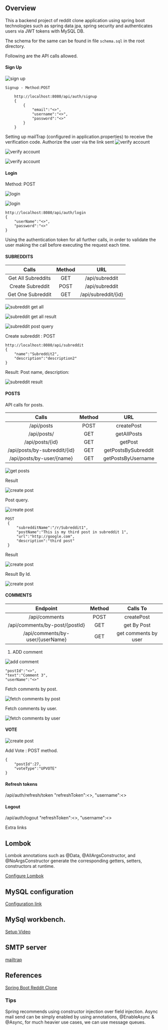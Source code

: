 ## Overview 

This a backend project of reddit clone application using spring boot technologies such as spring data jpa, spring security and authenticates users via JWT tokens with MySQL DB.

The schema for the same can be found in file `schema.sql` in the root directory. 

Following are the API calls allowed. 

#### Sign Up

![sign up](src/main/resources/images/SignUp.png)

```
Signup - Method:POST
    
    http://localhost:8080/api/auth/signup
    {
        {
            "email":"<>",
            "username":"<>",
            "password":"<>"
        }
    }

```
Setting up mailTrap (configured in application.properties) to receive the verification code. Authorize the user via the link sent
![verify account](src/main/resources/images/mailtrap.png)

![verify account](src/main/resources/images/account_verify1.png)

![verify account](src/main/resources/images/account_verify_2.png)

#### Login

Method: POST

![login](src/main/resources/images/login1.png)

![login](src/main/resources/images/login2.png)
```
http://localhost:8080/api/auth/login
{
    "userName":"<>",
    "password":"<>"
}
```
Using the authentication token for all further calls, in order to validate the user making the call before executing the request each time.

#### SUBREDDITS

| Calls                | Method   | URL                 |
| :------------------: | :------: | :--------------:    |
| Get All Subreddits   | GET      | /api/subreddit      |
| Create Subreddit     | POST     | /api/subreddit      |
| Get One Subreddit    | GET      |	/api/subreddit/{id} |

![subreddit get all](src/main/resources/images/subreddit1.png)

![subreddit get all result](src/main/resources/images/subreddit2.png)

![subreddit post query](src/main/resources/images/subreddit_post1.png)

Create subreddit : POST
```
http://localhost:8080/api/subreddit
{
    "name":"Subreddit2",
    "description":"description2"
}
```
Result: Post name, description:

![subreddit result](src/main/resources/images/subreddit_post2.png)

#### POSTS

API calls for posts.

| Calls                | Method   | URL                 |
| :------------------: | :------: | :--------------:    |
| /api/posts |	 POST|	createPost |
| /api/posts/ |	GET | getAllPosts |
| /api/posts/{id} | GET | getPost |
| /api/posts/by-subreddit/{id} |GET |getPostsBySubreddit |
| /api/posts/by-user/{name} | GET |	getPostsByUsername |

![get posts](src/main/resources/images/postget.png)

Result

![create post](src/main/resources/images/postget2.png)

Post query.

![create post](src/main/resources/images/post_query.png)

```
POST
 {
     "subredditName":"/r/Subreddit1",
     "postName":"This is my third post in subreddit 1",
     "url":"http://google.com",
     "description":"third post"
 }

```

Result

![create post](src/main/resources/images/post_result.png)

Result By Id.

![create post](src/main/resources/images/post_result_id.png)

#### COMMENTS

| Endpoint                | Method   | Calls To                 |
| :------------------: | :------: | :--------------:    |
| /api/comments |	 POST|	createPost |
| /api/comments/by-post/{postId} |	GET | get By Post |
| /api/comments/by-user/{userName} | GET | get comments by user |

1. ADD comment

![add comment](src/main/resources/images/comments/comment1.png)

```
"postId":"<>",
"text":"Comment 3",
"userName":"<>"
```

Fetch comments by post.

![fetch comments by post](src/main/resources/images/comments/comments_by_post.png)

Fetch comments by user.

![fetch comments by user](src/main/resources/images/comments/comments_get_by_user.png)

#### VOTE

![create post](src/main/resources/images/votecount.png)


Add Vote : POST method.
```
{
    "postId":27,
    "voteType":"UPVOTE"
}
```

#### Refresh tokens

/api/auth/refresh/token
"refreshToken":<>,
"username":<>

#### Logout

/api/auth/logout
"refreshToken":<>,
"username":<>

Extra links

## Lombok
Lombok annotations such as @Data, @AllArgsConstructor, and @NoArgsConstructor generate the corresponding getters, setters, 
constructors at runtime.

[Configure Lombok](https://www.baeldung.com/lombok-ide)

## MySQL configuration
[Configuration link](https://dev.to/gsudarshan/how-to-install-mysql-and-workbench-on-ubuntu-20-04-localhost-5828)

## MySql workbench.
[Setup Video](https://www.youtube.com/watch?v=7_YrwTOPl9w)   
    
## SMTP server 
[mailtrap](https://mailtrap.io) 


## References
[Spring Boot Reddit Clone](https://programmingtechie.com/2020/05/14/building-a-reddit-clone-with-spring-boot-and-angular/)

### Tips
Spring recommends using constructor injection over field injection.
Async mail send can be simply enabled by using annotations, @EnableAsync & @Async, for much heavier use cases, we can 
use message queues.  

